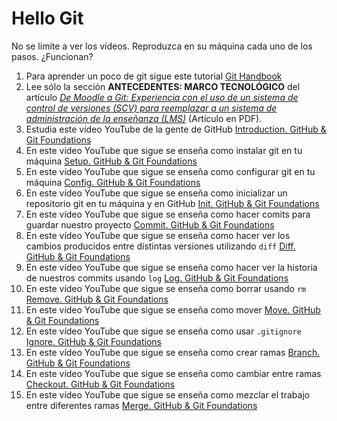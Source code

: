 # Hello Git

No se limite a ver los vídeos. Reproduzca en su máquina cada uno de los pasos. ¿Funcionan?

1. Para aprender un poco de git sigue este tutorial [Git Handbook](https://guides.github.com/introduction/git-handbook/)
2. Lee sólo la sección **ANTECEDENTES: MARCO TECNOLÓGICO** del artículo [*De Moodle a Git: Experiencia con el uso de un sistema de control de versiones (SCV) para reemplazar a un sistema de administración de la enseñanza (LMS)*](https://campusvirtual.ull.es/ocw/pluginfile.php/15275/mod_folder/content/0/de-moodle-a-git/experiencias_git.pdf?forcedownload=1) (Artículo en PDF). 
3. Estudia este vídeo YouTube de la gente de GitHub [Introduction. GitHub & Git Foundations](https://youtu.be/FyfwLX4HAxM)
4. En este vídeo YouTube que sigue se enseña como instalar git en tu máquina [Setup. GitHub & Git Foundations](https://youtu.be/7Inc0G0wutk)
4. En este vídeo YouTube que sigue se enseña como configurar git en tu máquina [Config. GitHub & Git Foundations](https://youtu.be/ZChtKFLiaNw)
4. En este vídeo YouTube que sigue se enseña como inicializar un repositorio git en tu máquina y en GitHub [Init. GitHub & Git Foundations](https://youtu.be/WxMFZncm12s)
4. En este vídeo YouTube que sigue se enseña como hacer comits para guardar nuestro proyecto [Commit. GitHub & Git Foundations](https://youtu.be/A-Cll9jEnnM)
4. En este vídeo YouTube que sigue se enseña como hacer ver los cambios producidos entre distintas versiones utilizando `diff` [Diff. GitHub & Git Foundations](https://youtu.be/RXSriVcoI70)
4. En este vídeo YouTube que sigue se enseña como hacer ver la historia de nuestros commits usando `log` [Log. GitHub & Git Foundations](https://youtu.be/Ew8HQsFyVHo)
4. En este vídeo YouTube que sigue se enseña como borrar usando `rm` [Remove. GitHub & Git Foundations](https://youtu.be/jtuHOIlfS2Q)
4. En este vídeo YouTube que sigue se enseña como mover [Move. GitHub & Git Foundations](https://youtu.be/ipdgyfPq8FE)
4. En este vídeo YouTube que sigue se enseña como usar `.gitignore` [Ignore. GitHub & Git Foundations](https://youtu.be/4VBG9FlyiOw)
4. En este vídeo YouTube que sigue se enseña como crear ramas [Branch. GitHub & Git Foundations](https://youtu.be/H5GJfcp3p4Q)
4. En este vídeo YouTube que sigue se enseña como cambiar entre ramas [Checkout. GitHub & Git Foundations](https://youtu.be/HwrPhOp6-aM)
4. En este vídeo YouTube que sigue se enseña como mezclar el trabajo  entre diferentes ramas [Merge. GitHub & Git Foundations](https://youtu.be/yyLiplDQtf0)


